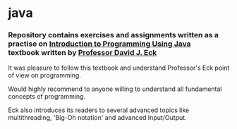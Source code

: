 
# java
<html>
  <h3>
      Repository contains exercises and assignments written as a practise on 
	  <a href='http://math.hws.edu/javanotes/'>Introduction to Programming Using Java</a>
	  <br>textbook written by <a href='http://math.hws.edu/eck/'>Professor David J. Eck</a>
  </h3>
  <p>It was pleasure to follow this textbook and understand Professor's Eck point of view on programming.</p>
  <p>Would highly recommend to anyone willing to understand all fundamental concepts of programming.</p>
  <p>Eck also introduces its readers to several advanced topics like multithreading, 'Big-Oh notation' and advanced Input/Output.</p>
  
</html>
